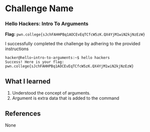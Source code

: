 # Challenge Name

### Hello Hackers: Intro To Arguments 

**Flag:** `pwn.college{sJchFAHHPBq1AOCEvEqTCfcW5zK.QX4YjM1wiN2kjNzEzW}`

I successfully completed the challenge by adhering to the provided instructions

```
hacker@hello~intro-to-arguments:~$ hello hackers
Success! Here is your flag:
pwn.college{sJchFAHHPBq1AOCEvEqTCfcW5zK.QX4YjM1wiN2kjNzEzW}
```

## What I learned

1. Understood the concept of arguments.
2. Argument is extra data that is added to the command  

## References

None
